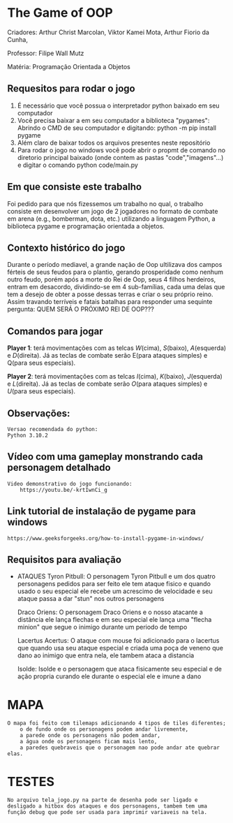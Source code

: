 # The Game of OOP

 Criadores: Arthur Christ Marcolan,
            Viktor Kamei Mota,
            Arthur Fiorio da Cunha,

Professor: Filipe Wall Mutz

Matéria: Programação Orientada a Objetos

## Requesitos para rodar o jogo

1) É necessário que você possua o interpretador python baixado em seu computador
2) Você precisa baixar a em seu computador a biblioteca "pygames":
    Abrindo o CMD de seu computador e digitando:
        python -m pip install pygame
3) Além claro de baixar todos os arquivos presentes neste repositório
4) Para rodar o jogo no windows você pode abrir o propmt de comando no diretorio principal baixado (onde contem as pastas "code","imagens"...) e digitar o comando  python code/main.py

## Em que consiste este trabalho

Foi pedido para que nós fizessemos um trabalho no qual, o trabalho consiste em desenvolver um jogo de 2 jogadores no formato de combate em arena 
(e.g., bomberman, dota, etc.) utilizando a linguagem Python, a biblioteca pygame e programação orientada a objetos.

## Contexto histórico do jogo

Durante o período mediavel, a grande nação de Oop ultilizava dos campos férteis de seus feudos para  o plantio, gerando prosperidade como nenhum outro feudo, porém após a morte do Rei de Oop, seus 4 filhos herdeiros, entram em desacordo, dividindo-se em 4 sub-famílias, cada uma delas que tem a desejo de obter a posse dessas terras e criar o seu próprio reino. Assim travando terríveis e fatais batalhas para responder uma sequinte pergunta:
QUEM SERÁ O PRÓXIMO REI DE OOP???

## Comandos para jogar

**Player 1**: terá movimentações com as telcas *W*(cima), *S*(baixo), *A*(esquerda) e *D*(direita). Já as teclas de combate serão E(para ataques simples) e Q(para seus especiais).

**Player 2**: terá movimentações com as telcas *I*(cima), *K*(baixo), *J*(esquerda) e *L*(direita). Já as teclas de combate serão *O*(para ataques simples) e *U*(para seus especiais).

## Observações:

    Versao recomendada do python:
    Python 3.10.2
    
## Vídeo com uma gameplay monstrando cada personagem detalhado

    Video demonstrativo do jogo funcionando:
        https://youtu.be/-krtIwnCi_g

## Link tutorial de instalação de pygame para windows

    https://www.geeksforgeeks.org/how-to-install-pygame-in-windows/

## Requisitos para avaliação
* ATAQUES
    Tyron Pitbull:
        O personagem Tyron Pitbull e um dos quatro personagens pedidos para ser feito ele tem ataque fisico e quando usado o seu especial ele recebe um acrescimo de velocidade e seu ataque passa a dar "stun" nos outros personagens

    Draco Oriens:
        O personagem Draco Oriens e o nosso atacante a distância ele lança flechas e em seu especial ele lança uma "flecha minion" que segue o inimigo durante um periodo de tempo

    Lacertus Acertus:
        O ataque com mouse foi adicionado para o lacertus que quando usa seu ataque especial e criada uma poça de veneno que dano ao inimigo que entra nela, ele tambem ataca a distancia

    Isolde:
        Isolde e o personagem que ataca fisicamente seu especial e de ação propria curando ele durante o especial ele e imune a dano

# MAPA
    O mapa foi feito com tilemaps adicionando 4 tipos de tiles diferentes;
        o de fundo onde os personagens podem andar livremente,
        a parede onde os personagens não podem andar, 
        a água onde os personagens ficam mais lento,
        a paredes quebraveis que o personagem nao pode andar ate quebrar elas.

# TESTES
    No arquivo tela_jogo.py na parte de desenha pode ser ligado e desligado a hitbox dos ataques e dos personagens, tambem tem uma função debug que pode ser usada para imprimir variaveis na tela.

     